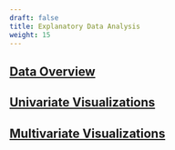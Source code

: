 ```yaml
---
draft: false
title: Explanatory Data Analysis
weight: 15
---
```


## [Data Overview](./data_overview)

## [Univariate Visualizations](./univariate)

## [Multivariate Visualizations](./multivariate)